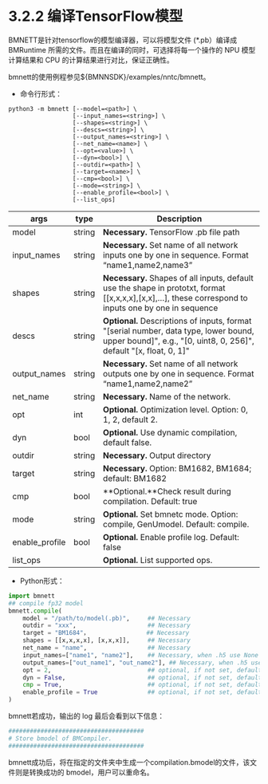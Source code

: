# 3.2.2 编译TensorFlow模型

BMNETT是针对tensorflow的模型编译器，可以将模型文件 (\*.pb）编译成 BMRuntime 所需的文件。而且在编译的同时，可选择将每一个操作的 NPU 模型计算结果和 CPU 的计算结果进行对比，保证正确性。

bmnett的使用例程参见${BMNNSDK}/examples/nntc/bmnett。

* 命令行形式：

```
python3 -m bmnett [--model=<path>] \
                  [--input_names=<string>] \ 
                  [--shapes=<string>] \ 
                  [--descs=<string>] \ 
                  [--output_names=<string>] \ 
                  [--net_name=<name>] \ 
                  [--opt=<value>] \ 
                  [--dyn=<bool>] \ 
                  [--outdir=<path>] \ 
                  [--target=<name>] \ 
                  [--cmp=<bool>] \ 
                  [--mode=<string>] \ 
                  [--enable_profile=<bool>] \ 
                  [--list_ops]
```

| args            | type   | Description                                                                                                                                                    |
| --------------- | ------ | -------------------------------------------------------------------------------------------------------------------------------------------------------------- |
| model           | string | **Necessary.** TensorFlow .pb file path                                                                                                                        |
| input\_names    | string | **Necessary.** Set name of all network inputs one by one in sequence. Format “name1,name2,name3”                                                               |
| shapes          | string | **Necessary.** Shapes of all inputs, default use the shape in prototxt, format \[\[x,x,x,x],\[x,x],…], these correspond to inputs one by one in sequence       |
| descs           | string | **Optional.** Descriptions of inputs, format "\[serial number, data type, lower bound, upper bound]", e.g., "\[0, uint8, 0, 256]", default "\[x, float, 0, 1]" |
| output\_names   | string | **Necessary.** Set name of all network outputs one by one in sequence. Format “name1,name2,name2”                                                              |
| net\_name       | string | **Necessary.** Name of the network.                                                                                                                            |
| opt             | int    | **Optional.** Optimization level. Option: 0, 1, 2, default 2.                                                                                                  |
| dyn             | bool   | **Optional.** Use dynamic compilation, default false.                                                                                                          |
| outdir          | string | **Necessary.** Output directory                                                                                                                                |
| target          | string | **Necessary.** Option: BM1682, BM1684; default: BM1682                                                                                                         |
| cmp             | bool   | **Optional.**Check result during compilation. Default: true                                                                                                    |
| mode            | string | **Optional.** Set bmnetc mode. Option: compile, GenUmodel. Default: compile.                                                                                   |
| enable\_profile | bool   | **Optional.** Enable profile log. Default: false                                                                                                               |
| list\_ops       |        | **Optional.** List supported ops.                                                                                                                              |

* Python形式：

```python
import bmnett
## compile fp32 model
bmnett.compile(
    model = "/path/to/model(.pb)",     ## Necessary
    outdir = "xxx",                    ## Necessary
    target = "BM1684"，                ## Necessary
    shapes = [[x,x,x,x], [x,x,x]],     ## Necessary
    net_name = "name",                 ## Necessary
    input_names=["name1", "name2"],    ## Necessary, when .h5 use None
    output_names=["out_name1", "out_name2"], ## Necessary, when .h5 use None
    opt = 2,                           ## optional, if not set, default equal to 1
    dyn = False,                       ## optional, if not set, default equal to False
    cmp = True,                        ## optional, if not set, default equal to True
    enable_profile = True              ## optional, if not set, default equal to False
)
```

bmnett若成功，输出的 log 最后会看到以下信息：

```bash
######################################
# Store bmodel of BMCompiler.
######################################
```

bmnett成功后，将在指定的文件夹中生成一个compilation.bmodel的文件，该文件则是转换成功的 bmodel，用户可以重命名。 &#x20;
